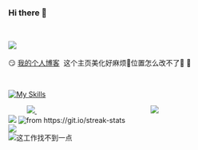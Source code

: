 ### Hi there 👋

<!--
**changfengE/changfengE** is a ✨ _special_ ✨ repository because its `README.md` (this file) appears on your GitHub profile.

Here are some ideas to get you started:

- 🔭 I’m currently working on ...
- 🌱 I’m currently learning ...
- 👯 I’m looking to collaborate on ...
- 🤔 I’m looking for help with ... 
- 💬 Ask me about ...
- 📫 How to reach me: ...
- 😄 Pronouns: ...
- ⚡ Fun fact: ...
-->

<!--
表情emojis:
https://github.com/markdown-templates/markdown-emojis --> 

![](https://komarev.com/ghpvc/?username=changfenge&color=2ed573&label=u+r+the) 

:smirk: [我的个人博客](https://changfenge.github.io/) 
这个主页美化好麻烦:anger:位置怎么改不了:herb: :anger:

<!-- ![](https://img.shields.io/badge/Python-FFD749?style=for-the-badge&logo=python&logoColor=white) --> 

[![My Skills](https://skillicons.dev/icons?i=html,css,js,less,jquery,vuejs,bootstrap,npm,postman,nodejs,express,py,c,mysql,md,vscode&theme=dark&perline=20)]() 

<div style="display:flex;flex-direction:row;flex-wrap:wrap;justify-content:space-between">  
    <div style="width:calc((100% - 50px)/2);"> 
        <a href="https://changfenge.github.io/" title="个人博客">
            <img src="https://github-readme-stats.vercel.app/api/pin/?username=changfenge&repo=changfenge.github.io&theme=vue-dark&show_owner=false&hide_border=true"/> 
        </a>
    </div>
    <div style="width:calc((100% - 50px)/2);"> 
        <a href="https://changfenge.github.io/heima_Toutiao_global/dist/login/" title="个人博客">
            <img src="https://github-readme-stats.vercel.app/api/pin/?username=changfenge&repo=heima_Toutiao_global&theme=vue-dark&show_owner=false&hide_border=true"/>
        </a>
    </div>
</div>

<img src="https://github-readme-stats.vercel.app/api?username=changfenge&count_private=true&show_icons=true&theme=vue-dark&hide_border=true"/>

<img src="https://streak-stats.demolab.com/?user=changfenge&theme=vue-dark&hide_border=true" alt="from https://git.io/streak-stats"/>
<div>
    <a>
        <img src="https://github-readme-stats.vercel.app/api/top-langs/?username=changfenge&theme=vue-dark&layout=compact&hide_border=true"/>
    </a>
</div>

<img title="这工作找不到一点" src="https://quotes-github-readme.vercel.app/api?type=horizontal&border=true&theme=algolia&quote=没关系，会有面包的。&author=鲁迅[doge]"  />
